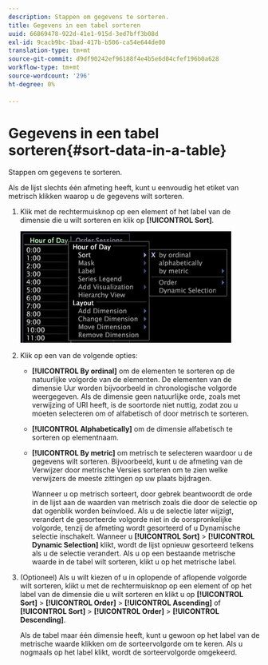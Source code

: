 ```yaml
---
description: Stappen om gegevens te sorteren.
title: Gegevens in een tabel sorteren
uuid: 66869478-922d-41e1-915d-3ed7bff3b08d
exl-id: 9cacb9bc-1bad-417b-b506-ca54e644de00
translation-type: tm+mt
source-git-commit: d9df90242ef96188f4e4b5e6d04cfef196b0a628
workflow-type: tm+mt
source-wordcount: '296'
ht-degree: 0%

---
```


# Gegevens in een tabel sorteren{#sort-data-in-a-table}

Stappen om gegevens te sorteren.

Als de lijst slechts één afmeting heeft, kunt u eenvoudig het etiket van metrisch klikken waarop u de gegevens wilt sorteren.

1. Klik met de rechtermuisknop op een element of het label van de dimensie die u wilt sorteren en klik op **[!UICONTROL Sort]**.

   ![](assets/mnu_Table_Sort.png)

1. Klik op een van de volgende opties:

   * **[!UICONTROL By ordinal]** om de elementen te sorteren op de natuurlijke volgorde van de elementen. De elementen van de dimensie Uur worden bijvoorbeeld in chronologische volgorde weergegeven. Als de dimensie geen natuurlijke orde, zoals met verwijzing of URI heeft, is de soortorde niet nuttig, zodat zou u moeten selecteren om of alfabetisch of door metrisch te sorteren.
   * **[!UICONTROL Alphabetically]** om de dimensie alfabetisch te sorteren op elementnaam.
   * **[!UICONTROL By metric]** om metrisch te selecteren waardoor u de gegevens wilt sorteren. Bijvoorbeeld, kunt u de afmeting van de Verwijzer door metrische Versies sorteren om te zien welke verwijzers de meeste zittingen op uw plaats bijdragen.

      Wanneer u op metrisch sorteert, door gebrek beantwoordt de orde in de lijst aan de waarden van metrisch zoals die door de selectie op dat ogenblik worden beïnvloed. Als u de selectie later wijzigt, verandert de gesorteerde volgorde niet in de oorspronkelijke volgorde, tenzij de afmeting wordt gesorteerd of u Dynamische selectie inschakelt. Wanneer u **[!UICONTROL Sort]** > **[!UICONTROL Dynamic Selection]** klikt, wordt de lijst opnieuw gesorteerd telkens als u de selectie verandert.
   Als u op een bestaande metrische waarde in de tabel wilt sorteren, klikt u op het metrische label.

1. (Optioneel) Als u wilt kiezen of u in oplopende of aflopende volgorde wilt sorteren, klikt u met de rechtermuisknop op een element of op het label van de dimensie die u wilt sorteren en klikt u op **[!UICONTROL Sort]** > **[!UICONTROL Order]** > **[!UICONTROL Ascending]** of **[!UICONTROL Sort]** > **[!UICONTROL Order]** > **[!UICONTROL Descending]**.

   Als de tabel maar één dimensie heeft, kunt u gewoon op het label van de metrische waarde klikken om de sorteervolgorde om te keren. Als u nogmaals op het label klikt, wordt de sorteervolgorde omgekeerd.
